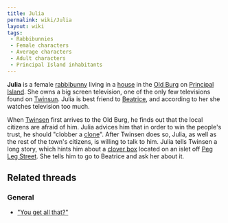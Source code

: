 ```yaml
---
title: Julia
permalink: wiki/Julia
layout: wiki
tags:
 - Rabbibunnies
 - Female characters
 - Average characters
 - Adult characters
 - Principal Island inhabitants
---
```


**Julia** is a female [rabbibunny](rabbibunny "wikilink") living in a
[house](Julia's_house "wikilink") in the [Old Burg](Old_Burg "wikilink")
on [Principal Island](Principal_Island "wikilink"). She owns a big
screen television, one of the only few televisions found on
[Twinsun](Twinsun "wikilink"). Julia is best friend to
[Beatrice](Beatrice "wikilink"), and according to her she watches
television too much.

When [Twinsen](Twinsen "wikilink") first arrives to the Old Burg, he
finds out that the local citizens are afraid of him. Julia advices him
that in order to win the people's trust, he should "clobber a
[clone](clone "wikilink")". After Twinsen does so, Julia, as well as the
rest of the town's citizens, is willing to talk to him. Julia tells
Twinsen a long story, which hints him about a [clover
box](clover_box "wikilink") located on an islet off [Peg Leg
Street](Peg_Leg_Street "wikilink"). She tells him to go to Beatrice and
ask her about it.

## Related threads

### General

- ["You get all
  that?"](https://forum.magicball.net/showthread.php?t=9467)
